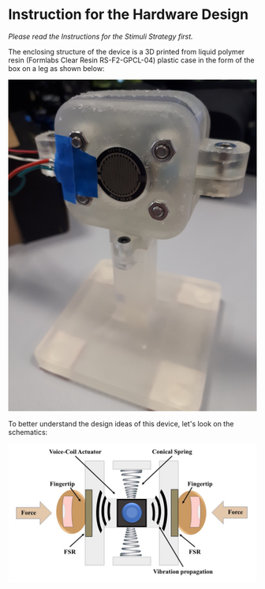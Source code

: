# Instruction for the Hardware Design

*Please read the Instructions for the Stimuli Strategy first.*

The enclosing structure of the device is a 3D printed from liquid polymer resin (Formlabs Clear Resin RS-F2-GPCL-04) plastic case in the form of the box on a leg as shown below:

<p align="center">
<img src="pictures/vibero.jpg">
</p>

To better understand the design ideas of this device, let's look on the schematics:

<p align="center">
<img src="pictures/fig2b_fingers_scheme.jpg">
</p>
